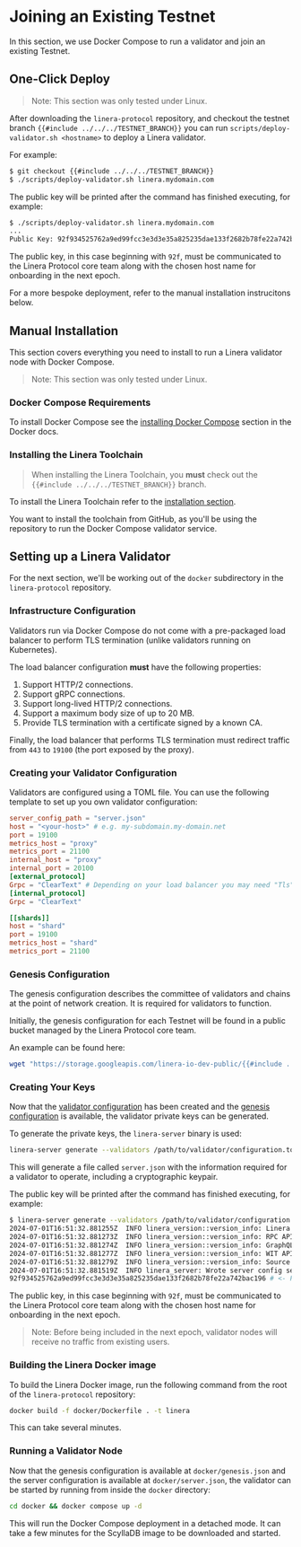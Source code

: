 # Joining an Existing Testnet

In this section, we use Docker Compose to run a validator and join an existing
Testnet.

## One-Click Deploy

> Note: This section was only tested under Linux.

After downloading the `linera-protocol` repository, and checkout the testnet
branch `{{#include ../../../TESTNET_BRANCH}}` you can run
`scripts/deploy-validator.sh <hostname>` to deploy a Linera validator.

For example:

```bash
$ git checkout {{#include ../../../TESTNET_BRANCH}}
$ ./scripts/deploy-validator.sh linera.mydomain.com
```

The public key will be printed after the command has finished executing, for
example:

```bash
$ ./scripts/deploy-validator.sh linera.mydomain.com
...
Public Key: 92f934525762a9ed99fcc3e3d3e35a825235dae133f2682b78fe22a742bac196
```

The public key, in this case beginning with `92f`, must be communicated to the
Linera Protocol core team along with the chosen host name for onboarding in the
next epoch.

For a more bespoke deployment, refer to the manual installation instrucitons
below.

## Manual Installation

This section covers everything you need to install to run a Linera validator
node with Docker Compose.

> Note: This section was only tested under Linux.

### Docker Compose Requirements

To install Docker Compose see the
[installing Docker Compose](https://docs.docker.com/compose/install/) section in
the Docker docs.

### Installing the Linera Toolchain

> When installing the Linera Toolchain, you **must** check out the
> `{{#include ../../../TESTNET_BRANCH}}` branch.

To install the Linera Toolchain refer to the
[installation section](../../developers/getting_started/installation.md#installing-from-github).

You want to install the toolchain from GitHub, as you'll be using the repository
to run the Docker Compose validator service.

## Setting up a Linera Validator

For the next section, we'll be working out of the `docker` subdirectory in the
`linera-protocol` repository.

### Infrastructure Configuration

Validators run via Docker Compose do not come with a pre-packaged load balancer
to perform TLS termination (unlike validators running on Kubernetes).

The load balancer configuration **must** have the following properties:

1. Support HTTP/2 connections.
2. Support gRPC connections.
3. Support long-lived HTTP/2 connections.
4. Support a maximum body size of up to 20 MB.
5. Provide TLS termination with a certificate signed by a known CA.

Finally, the load balancer that performs TLS termination must redirect traffic
from `443` to `19100` (the port exposed by the proxy).

### Creating your Validator Configuration

Validators are configured using a TOML file. You can use the following template
to set up you own validator configuration:

```toml
server_config_path = "server.json"
host = "<your-host>" # e.g. my-subdomain.my-domain.net
port = 19100
metrics_host = "proxy"
metrics_port = 21100
internal_host = "proxy"
internal_port = 20100
[external_protocol]
Grpc = "ClearText" # Depending on your load balancer you may need "Tls" here.
[internal_protocol]
Grpc = "ClearText"

[[shards]]
host = "shard"
port = 19100
metrics_host = "shard"
metrics_port = 21100

```

### Genesis Configuration

The genesis configuration describes the committee of validators and chains at
the point of network creation. It is required for validators to function.

Initially, the genesis configuration for each Testnet will be found in a public
bucket managed by the Linera Protocol core team.

An example can be found here:

```bash
wget "https://storage.googleapis.com/linera-io-dev-public/{{#include ../../../TESTNET_DOMAIN}}/genesis.json"
```

### Creating Your Keys

Now that the
[validator configuration](joining.md#creating-your-validator-configuration) has
been created and the [genesis configuration](joining.md#genesis-configuration)
is available, the validator private keys can be generated.

To generate the private keys, the `linera-server` binary is used:

```bash
linera-server generate --validators /path/to/validator/configuration.toml
```

This will generate a file called `server.json` with the information required for
a validator to operate, including a cryptographic keypair.

The public key will be printed after the command has finished executing, for
example:

```bash
$ linera-server generate --validators /path/to/validator/configuration.toml
2024-07-01T16:51:32.881255Z  INFO linera_version::version_info: Linera protocol: v0.12.0
2024-07-01T16:51:32.881273Z  INFO linera_version::version_info: RPC API hash: p//G+L8e12ZRwUdWoGHWYvWA/03kO0n6gtgKS4D4Q0o
2024-07-01T16:51:32.881274Z  INFO linera_version::version_info: GraphQL API hash: KcS5z1lEg+L9QjcP99l5vNSc7LfCwnwEsfDvMZGJ/PM
2024-07-01T16:51:32.881277Z  INFO linera_version::version_info: WIT API hash: p//G+L8e12ZRwUdWoGHWYvWA/03kO0n6gtgKS4D4Q0o
2024-07-01T16:51:32.881279Z  INFO linera_version::version_info: Source code: https://github.com/linera-io/linera-protocol/tree/44b3e1ab15 (dirty)
2024-07-01T16:51:32.881519Z  INFO linera_server: Wrote server config server.json
92f934525762a9ed99fcc3e3d3e35a825235dae133f2682b78fe22a742bac196 # <- Public Key
```

The public key, in this case beginning with `92f`, must be communicated to the
Linera Protocol core team along with the chosen host name for onboarding in the
next epoch.

> Note: Before being included in the next epoch, validator nodes will receive no
> traffic from existing users.

### Building the Linera Docker image

To build the Linera Docker image, run the following command from the root of the
`linera-protocol` repository:

```bash
docker build -f docker/Dockerfile . -t linera
```

This can take several minutes.

### Running a Validator Node

Now that the genesis configuration is available at `docker/genesis.json` and the
server configuration is available at `docker/server.json`, the validator can be
started by running from inside the `docker` directory:

```bash
cd docker && docker compose up -d
```

This will run the Docker Compose deployment in a detached mode. It can take a
few minutes for the ScyllaDB image to be downloaded and started.
